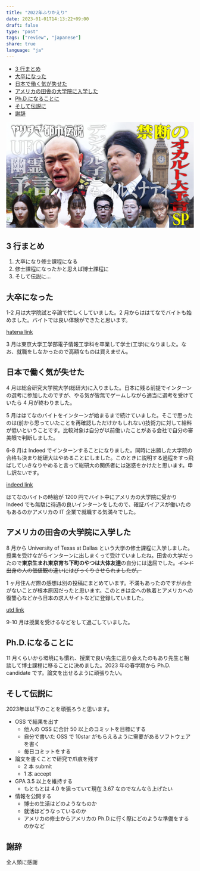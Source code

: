 ```yaml
---
title: "2022年ふりかえり"
date: 2023-01-01T14:13:22+09:00
draft: false
type: "post"
tags: ["review", "japanese"]
share: true
language: "ja"
---
```


- [3 行まとめ](#3-行まとめ)
- [大卒になった](#大卒になった)
- [日本で働く気が失せた](#日本で働く気が失せた)
- [アメリカの田舎の大学院に入学した](#アメリカの田舎の大学院に入学した)
- [Ph.D.になることに](#phdになることに)
- [そして伝説に](#そして伝説に)
- [謝辞](#謝辞)

![toshidensetsu](/images/toshidensetsu.jpeg)

## 3 行まとめ

1. 大卒になり修士課程になる
2. 修士課程になったかと思えば博士課程に
3. そして伝説に...

## 大卒になった

1-2 月は大学院試と卒論で忙しくしていました。2 月からははてなでバイトも始めました。バイトでは良い体験ができたと思います。

[hatena link](/blog/quit-hatena-part-time/)

3 月は東京大学工学部電子情報工学科を卒業して学士(工学)になりました。なお、就職をしなかったので高額なものは買えません。

## 日本で働く気が失せた

4 月は総合研究大学院大学(総研大)に入りました。日本に残る前提でインターンの選考に参加したのですが、やる気が皆無でゲームしながら適当に選考を受けていたら 4 月が終わりました。

5 月ははてなのバイトをインターンが始まるまで続けていました。そこで思ったのは(前から思っていたことを再確認しただけかもしれない)技術力に対して給料が低いということです。比較対象は自分が以前働いたことがある会社で自分の審美眼で判断しました。

6-8 月は Indeed でインターンすることになりました。同時に出願した大学院の合格も決まり総研大はやめることにしました。このときに説明する過程をすっ飛ばしていきなりやめると言って総研大の関係者には迷惑をかけたと思います。申し訳ないです。

[indeed link](/blog/intern-at-indeed-japan/)

はてなのバイトの時給が 1200 円でバイト中にアメリカの大学院に受かり Indeed でも無駄に待遇の良いインターンをしたので、確証バイアスが働いたのもあるのかアメリカの IT 企業で就職する気満々でした。

## アメリカの田舎の大学院に入学した

8 月から University of Texas at Dallas という大学の修士課程に入学しました。授業を受けながらインターンに出しまくって受けていましたね。田舎の大学だったので**東京生まれ東京育ち下町のやつは大体友達**の自分には退屈でした。~~インド出身の人の価値観の違いにはびっくりさせられましたが。~~

1 ヶ月住んだ際の感想は別の投稿にまとめています。不満もあったのですがお金がないことが根本原因だったと思います。このときは金への執着とアメリカへの復讐心などから日本の求人サイトなどに登録していました。

[utd link](/blog/1st-month-at-utd/)

9-10 月は授業を受けるなどをして過ごしていました。

## Ph.D.になることに

11 月くらいから環境にも慣れ、授業で良い先生に巡り会えたのもあり先生と相談して博士課程に移ることに決めました。2023 年の春学期から Ph.D. candidate です。論文を出せるように頑張りたい。

## そして伝説に

2023年は以下のことを頑張ろうと思います。

- OSS で結果を出す
  - 他人の OSS に合計 50 以上のコミットを目標にする
  - 自分で書いた OSS で 10star がもらえるように需要があるソフトウェアを書く
  - 毎日コミットをする
- 論文を書くことで研究で爪痕を残す
  - 2 本 submit
  - 1 本 accept
- GPA 3.5 以上を維持する
  - もともとは 4.0 を狙っていて現在 3.67 なのでなんなら上げたい
- 情報を公開する
  - 博士の生活はどのようなものか
  - 就活はどうなっているのか
  - アメリカの修士からアメリカの Ph.D.に行く際にどのような準備をするのかなど

## 謝辞

全人類に感謝
